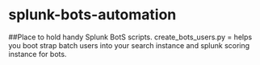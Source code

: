 # splunk-bots-automation
##Place to hold handy Splunk BotS scripts.
create_bots_users.py = helps you boot strap batch users into your search instance and splunk scoring instance for bots.

